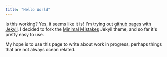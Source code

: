 ```yaml
---
title: "Hello World"
---
```


Is this working? Yes, it seems like it is! I'm trying out [github pages](https://pages.github.com/) with [Jekyll](https://jekyllrb.com/). I decided to fork the [Minimal Mistakes](https://mmistakes.github.io/minimal-mistakes/) Jekyll theme, and  so far it's pretty easy to use.

My hope is to use this page to write about work in progress, perhaps things that are not always ocean related.
